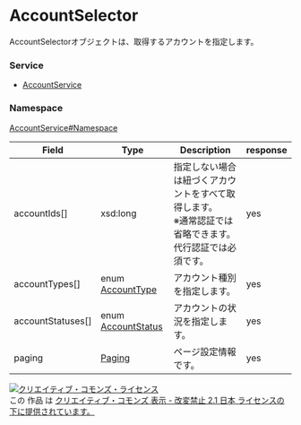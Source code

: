 

# AccountSelector

AccountSelectorオブジェクトは、取得するアカウントを指定します。

### Service

+ [AccountService](../../services/AccountService.md)

### Namespace

[AccountService#Namespace](../../services/AccountService.md#namespace)

| Field | Type | Description | response |
| ----- | ---- | ----------- | -------- |
| accountIds[] | xsd:long | 指定しない場合は紐づくアカウントをすべて取得します。<br>※通常認証では省略できます。代行認証では必須です。 | yes | |
| accountTypes[] | enum [AccountType](./AccountType.md) | アカウント種別を指定します。 | yes | |
| accountStatuses[] | enum [AccountStatus](./AccountStatus.md) | アカウントの状況を指定します。 | yes | |
| paging | [Paging](../Common/Paging.md) | ページ設定情報です。 | yes | |

<a rel="license" href="http://creativecommons.org/licenses/by-nd/2.1/jp/"><img alt="クリエイティブ・コモンズ・ライセンス" style="border-width:0" src="https://i.creativecommons.org/l/by-nd/2.1/jp/88x31.png" /></a><br />この 作品 は <a rel="license" href="http://creativecommons.org/licenses/by-nd/2.1/jp/">クリエイティブ・コモンズ 表示 - 改変禁止 2.1 日本 ライセンスの下に提供されています。</a>

